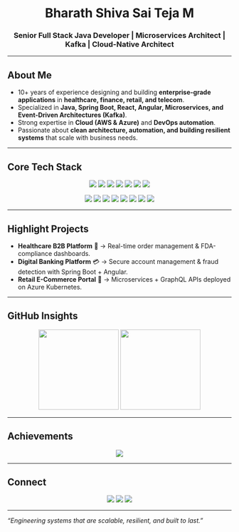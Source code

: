 <h1 align="center"> Bharath Shiva Sai Teja M </h1>  
<h3 align="center">Senior Full Stack Java Developer | Microservices Architect | Kafka | Cloud-Native Architect</h3>  

---

##  About Me  

- 10+ years of experience designing and building **enterprise-grade applications** in **healthcare, finance, retail, and telecom**.  
- Specialized in **Java, Spring Boot, React, Angular, Microservices, and Event-Driven Architectures (Kafka)**.  
- Strong expertise in **Cloud (AWS & Azure)** and **DevOps automation**.  
- Passionate about **clean architecture, automation, and building resilient systems** that scale with business needs.  

---

##  Core Tech Stack  

<p align="center">
  <img src="https://img.shields.io/badge/Java-ED8B00?logo=openjdk&logoColor=white&style=flat"/> 
  <img src="https://img.shields.io/badge/Spring_Boot-6DB33F?logo=springboot&logoColor=white&style=flat"/> 
  <img src="https://img.shields.io/badge/React-20232A?logo=react&logoColor=61DAFB&style=flat"/> 
  <img src="https://img.shields.io/badge/Angular-DD0031?logo=angular&logoColor=white&style=flat"/> 
  <img src="https://img.shields.io/badge/PostgreSQL-316192?logo=postgresql&logoColor=white&style=flat"/> 
  <img src="https://img.shields.io/badge/MongoDB-47A248?logo=mongodb&logoColor=white&style=flat"/> 
  <img src="https://img.shields.io/badge/Kafka-231F20?logo=apachekafka&logoColor=white&style=flat"/> 
</p>  

<p align="center">
  <img src="https://img.shields.io/badge/AWS-232F3E?logo=amazonaws&logoColor=white&style=flat"/> 
  <img src="https://img.shields.io/badge/Azure-0078D4?logo=microsoftazure&logoColor=white&style=flat"/> 
  <img src="https://img.shields.io/badge/Docker-2496ED?logo=docker&logoColor=white&style=flat"/> 
  <img src="https://img.shields.io/badge/Kubernetes-326CE5?logo=kubernetes&logoColor=white&style=flat"/> 
  <img src="https://img.shields.io/badge/Jenkins-D24939?logo=jenkins&logoColor=white&style=flat"/> 
  <img src="https://img.shields.io/badge/Terraform-623CE4?logo=terraform&logoColor=white&style=flat"/> 
  <img src="https://img.shields.io/badge/Ansible-EE0000?logo=ansible&logoColor=white&style=flat"/> 
  <img src="https://img.shields.io/badge/GitHub_Actions-2088FF?logo=githubactions&logoColor=white&style=flat"/> 
</p>  

---

##  Highlight Projects  

- **Healthcare B2B Platform** 🏥 → Real-time order management & FDA-compliance dashboards.  
- **Digital Banking Platform** 💳 → Secure account management & fraud detection with Spring Boot + Angular.  
- **Retail E-Commerce Portal** 🛒 → Microservices + GraphQL APIs deployed on Azure Kubernetes.  

---

##  GitHub Insights  

<p align="center">
  <img src="https://github-readme-stats.vercel.app/api?username=steja578&show_icons=true&theme=tokyonight&hide_border=true" height="180"/> 
  <img src="https://github-readme-stats.vercel.app/api/top-langs/?username=steja578&layout=compact&theme=tokyonight&hide_border=true" height="180"/>
</p>  

---

##  Achievements  

<p align="center">
  <img src="https://github-profile-trophy.vercel.app/?username=steja578&theme=gruvbox&no-frame=true&margin-w=15&row=1&column=6"/>  
</p>  

---

##  Connect  

<p align="center">
  <a href="https://github.com/steja578"><img src="https://img.shields.io/badge/GitHub-181717?logo=github&logoColor=white&style=flat"/></a>
  <a href="https://linkedin.com/in/yourlinkedin"><img src="https://img.shields.io/badge/LinkedIn-0A66C2?logo=linkedin&logoColor=white&style=flat"/></a>
  <a href="mailto:bharathshivasaiteja@gmail.com"><img src="https://img.shields.io/badge/Email-D14836?logo=gmail&logoColor=white&style=flat"/></a>
</p>  

---

 *“Engineering systems that are scalable, resilient, and built to last.”*  

